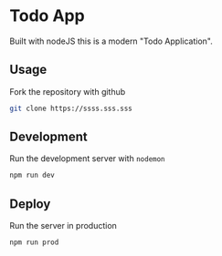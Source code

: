 # Todo App
Built with nodeJS this is a modern "Todo Application".

## Usage

Fork the repository with github
```sh
git clone https://ssss.sss.sss
```

## Development
Run the development server with `nodemon`

```sh
npm run dev
```

## Deploy
Run the server in production

```sh
npm run prod
```
